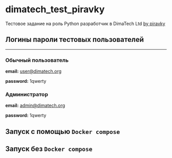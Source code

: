 # dimatech_test_piravky

Тестовое задание на роль Python разработчик в  DimaTech Ltd 
[by piravky](https://github.com/piravky)


## Логины пароли тестовых пользователей
___
### Обычный пользователь
**email:** user@dimatech.org 

**password:** 1qwerty


### Администратор

**email:** admin@dimatech.org

**password:** 1qwerty

## Запуск с помощью `Docker compose`


## Запуск без `Docker compose`

